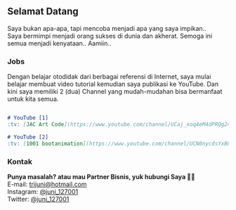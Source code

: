 ## Selamat Datang

Saya bukan apa-apa, tapi mencoba menjadi apa yang saya impikan..<br>
Saya bermimpi menjadi orang sukses di dunia dan akherat. Semoga ini semua menjadi kenyataan.. Aamiin..

### Jobs

Dengan belajar otodidak dari berbagai referensi di Internet, saya mulai belajar membuat video tutorial kemudian saya publikasi ke YouTube. Dan kini saya memiliki 2 (dua) Channel yang mudah-mudahan bisa bermanfaat untuk kita semua.

```markdown

# YouTube [1]
:tv: [JAC Art Code](https://www.youtube.com/channel/UCaj_xoq4eM4dPRQg24KW6FA)

# YouTube [2]
:tv: [1001 bootanimation](https://www.youtube.com/channel/UCN0nycdsYxB0VHQWlF94Y5Q)

```

### Kontak

**Punya masalah? atau mau Partner Bisnis, yuk hubungi Saya :call_me_hand::kissing_heart:**<br>
E-mail: trijuni@hotmail.com<br>
Instagram: [@juni_127001](https://www.instagram.com/juni_127001/)<br>
Twitter: [@juni_127001](https://www.twitter.com/juni_127001/)
